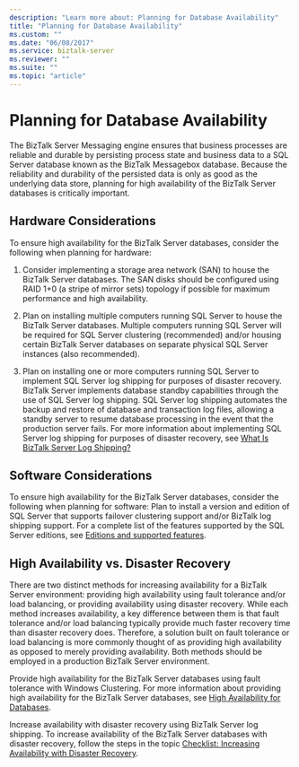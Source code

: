 ```yaml
---
description: "Learn more about: Planning for Database Availability"
title: "Planning for Database Availability"
ms.custom: ""
ms.date: "06/08/2017"
ms.service: biztalk-server
ms.reviewer: ""
ms.suite: ""
ms.topic: "article"
---
```

# Planning for Database Availability
The BizTalk Server Messaging engine ensures that business processes are reliable and durable by persisting process state and business data to a SQL Server database known as the BizTalk Messagebox database. Because the reliability and durability of the persisted data is only as good as the underlying data store, planning for high availability of the BizTalk Server databases is critically important.  
  
## Hardware Considerations  
 To ensure high availability for the BizTalk Server databases, consider the following when planning for hardware:  
  
1.  Consider implementing a storage area network (SAN) to house the BizTalk Server databases. The SAN disks should be configured using RAID 1+0 (a stripe of mirror sets) topology if possible for maximum performance and high availability. 
  
2.  Plan on installing multiple computers running SQL Server to house the BizTalk Server databases. Multiple computers running SQL Server will be required for SQL Server clustering (recommended) and/or housing certain BizTalk Server databases on separate physical SQL Server instances (also recommended).  
  
3.  Plan on installing one or more computers running SQL Server to implement SQL Server log shipping for purposes of disaster recovery. BizTalk Server implements database standby capabilities through the use of SQL Server log shipping. SQL Server log shipping automates the backup and restore of database and transaction log files, allowing a standby server to resume database processing in the event that the production server fails. For more information about implementing SQL Server log shipping for purposes of disaster recovery, see [What Is BizTalk Server Log Shipping?](../technical-guides/what-is-biztalk-server-log-shipping.md)  
  
## Software Considerations  
 To ensure high availability for the BizTalk Server databases, consider the following when planning for software: Plan to install a version and edition of SQL Server that supports failover clustering support and/or BizTalk log shipping support. For a complete list of the features supported by the SQL Server editions, see [Editions and supported features](/sql/sql-server/editions-and-components-of-sql-server-2016).
  
## High Availability vs. Disaster Recovery  
 There are two distinct methods for increasing availability for a BizTalk Server environment: providing high availability using fault tolerance and/or load balancing, or providing availability using disaster recovery. While each method increases availability, a key difference between them is that fault tolerance and/or load balancing typically provide much faster recovery time than disaster recovery does. Therefore, a solution built on fault tolerance or load balancing is more commonly thought of as providing high availability as opposed to merely providing availability. Both methods should be employed in a production BizTalk Server environment.  
  
 Provide high availability for the BizTalk Server databases using fault tolerance with Windows Clustering. For more information about providing high availability for the BizTalk Server databases, see [High Availability for Databases](../technical-guides/high-availability-for-databases.md).  
  
 Increase availability with disaster recovery using BizTalk Server log shipping. To increase availability of the BizTalk Server databases with disaster recovery, follow the steps in the topic [Checklist: Increasing Availability with Disaster Recovery](../technical-guides/checklist-increasing-availability-with-disaster-recovery.md).